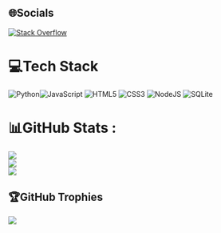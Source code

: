 

## 🌐Socials
[![Stack Overflow](https://img.shields.io/badge/-Stackoverflow-FE7A16?logo=stack-overflow&logoColor=white)](https://stackoverflow.com/users/pastoregg) 

# 💻Tech Stack
![Python](https://img.shields.io/badge/python-3670A0?style=flat&logo=python&logoColor=ffdd54)![JavaScript](https://img.shields.io/badge/javascript-%23323330.svg?style=flat&logo=javascript&logoColor=%23F7DF1E) ![HTML5](https://img.shields.io/badge/html5-%23E34F26.svg?style=flat&logo=html5&logoColor=white) ![CSS3](https://img.shields.io/badge/css3-%231572B6.svg?style=flat&logo=css3&logoColor=white) ![NodeJS](https://img.shields.io/badge/node.js-6DA55F?style=flat&logo=node.js&logoColor=white) ![SQLite](https://img.shields.io/badge/sqlite-%2307405e.svg?style=flat&logo=sqlite&logoColor=white)
# 📊GitHub Stats :
![](https://github-readme-stats.vercel.app/api?username=Pastoregg&theme=synthwave&hide_border=false&include_all_commits=false&count_private=false)<br/>
![](https://github-readme-streak-stats.herokuapp.com/?user=Pastoregg&theme=synthwave&hide_border=false)<br/>
![](https://github-readme-stats.vercel.app/api/top-langs/?username=Pastoregg&theme=synthwave&hide_border=false&include_all_commits=false&count_private=false&layout=compact)

## 🏆GitHub Trophies
![](https://github-profile-trophy.vercel.app/?username=Pastoregg&theme=dracula&no-frame=false&no-bg=false&margin-w=4)
